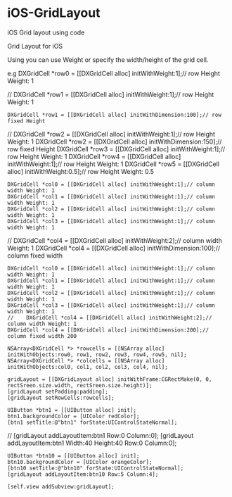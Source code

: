 # iOS-GridLayout
iOS Grid layout using code

Grid Layout for iOS

Using
you can use Weight or specify the width/height of the grid cell.

e.g
    DXGridCell *row0 = [[DXGridCell alloc] initWithWeight:1];// row Height Weight: 1
    
//    DXGridCell *row1 = [[DXGridCell alloc] initWithWeight:1];// row Height Weight: 1

    DXGridCell *row1 = [[DXGridCell alloc] initWithDimension:100];// row fixed Height
//    DXGridCell *row2 = [[DXGridCell alloc] initWithWeight:1];// row Height Weight: 1
    DXGridCell *row2 = [[DXGridCell alloc] initWithDimension:150];// row fixed Height
    DXGridCell *row3 = [[DXGridCell alloc] initWithWeight:1];// row Height Weight: 1
    DXGridCell *row4 = [[DXGridCell alloc] initWithWeight:1];// row Height Weight: 1
    DXGridCell *row5 = [[DXGridCell alloc] initWithWeight:0.5];// row Height Weight: 0.5

    DXGridCell *col0 = [[DXGridCell alloc] initWithWeight:1];// column width Weight: 1
    DXGridCell *col1 = [[DXGridCell alloc] initWithWeight:1];// column width Weight: 1
    DXGridCell *col2 = [[DXGridCell alloc] initWithWeight:1];// column width Weight: 1
    DXGridCell *col3 = [[DXGridCell alloc] initWithWeight:1];// column width Weight: 1
//    DXGridCell *col4 = [[DXGridCell alloc] initWithWeight:2];// column width Weight: 1
    DXGridCell *col4 = [[DXGridCell alloc] initWithDimension:100];// column fixed width
    
    DXGridCell *col0 = [[DXGridCell alloc] initWithWeight:1];// column width Weight: 1
    DXGridCell *col1 = [[DXGridCell alloc] initWithWeight:1];// column width Weight: 1
    DXGridCell *col2 = [[DXGridCell alloc] initWithWeight:1];// column width Weight: 1
    DXGridCell *col3 = [[DXGridCell alloc] initWithWeight:1];// column width Weight: 1
    //    DXGridCell *col4 = [[DXGridCell alloc] initWithWeight:2];// column width Weight: 1
    DXGridCell *col4 = [[DXGridCell alloc] initWithDimension:200];// column fixed width 200
    
    NSArray<DXGridCell *> *rowcells = [[NSArray alloc] initWithObjects:row0, row1, row2, row3, row4, row5, nil];
    NSArray<DXGridCell *> *colcells = [[NSArray alloc] initWithObjects:col0, col1, col2, col3, col4, nil];
    
    gridLayout = [[DXGridLayout alloc] initWithFrame:CGRectMake(0, 0, rectSreen.size.width, rectSreen.size.height)];
    [gridLayout setPadding:padding];
    [gridLayout setRowCells:rowcells];
    
    UIButton *btn1 = [[UIButton alloc] init];
    btn1.backgroundColor = [UIColor redColor];
    [btn1 setTitle:@"btn1" forState:UIControlStateNormal];
//    [gridLayout addLayoutItem:btn1 Row:0 Column:0];
    [gridLayout addLayoutItem:btn1 Width:40 Height:40 Row:0 Column:0];
    
    UIButton *btn10 = [[UIButton alloc] init];
    btn10.backgroundColor = [UIColor orangeColor];
    [btn10 setTitle:@"btn10" forState:UIControlStateNormal];
    [gridLayout addLayoutItem:btn10 Row:5 Column:4];
    
    [self.view addSubview:gridLayout];
